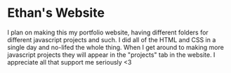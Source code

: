 # Ethan's Website
I plan on making this my portfolio website, having different folders for different javascript projects and such.
I did all of the HTML and CSS in a single day and no-lifed the whole thing. When I get around to making more javascript projects they will appear in the "projects" tab in the website. 
I appreciate all that support me seriously <3
